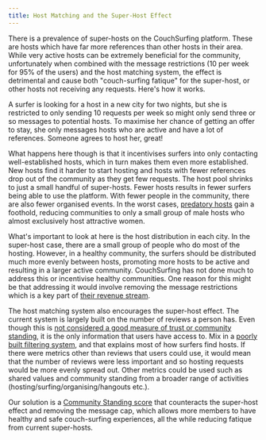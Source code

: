 ```yaml
---
title: Host Matching and the Super-Host Effect
---
```


There is a prevalence of super-hosts on the CouchSurfing platform. These are hosts which have far more references than other hosts in their area. While very active hosts can be extremely beneficial for the community, unfortunately when combined with the message restrictions (10 per week for 95% of the users) and the host matching system, the effect is detrimental and cause both "couch-surfing fatique" for the super-host, or other hosts not receiving any requests. Here's how it works.

A surfer is looking for a host in a new city for two nights, but she is restricted to only sending 10 requests per week so might only send three or so messages to potential hosts. To maximise her chance of getting an offer to stay, she only messages hosts who are active and have a lot of references. Someone agrees to host her, great!

What happens here though is that it incentivises surfers into only contacting well-established hosts, which in turn makes them even more established. New hosts find it harder to start hosting and hosts with fewer references drop out of the community as they get few requests. The host pool shrinks to just a small handful of super-hosts. Fewer hosts results in fewer surfers being able to use the platform. With fewer people in the community, there are also fewer organised events. In the worst cases, [predatory hosts](/issues/creeps-and-freeloaders) gain a foothold, reducing communities to only a small group of male hosts who almost exclusively host attractive women.

What's important to look at here is the host distribution in each city. In the super-host case, there are a small group of people who do most of the hosting. However, in a healthy community, the surfers should be distributed much more evenly between hosts, promoting more hosts to be active and resulting in a larger active community. CouchSurfing has not done much to address this or incentivise healthy communities. One reason for this might be that addressing it would involve removing the message restrictions which is a key part of [their revenue stream](/issues/profit-and-incentives).

The host matching system also encourages the super-host effect. The current system is largely built on the number of reviews a person has. Even though this is [not considered a good measure of trust or community standing](/issues/reviews), it is the only information that users have access to. Mix in a [poorly built filtering system](/issues/the-build), and that explains most of how surfers find hosts. If there were metrics other than reviews that users could use, it would mean that the number of reviews were less important and so hosting requests would be more evenly spread out. Other metrics could be used such as shared values and community standing from a broader range of activities (hosting/surfing/organising/hangouts etc.).

Our solution is a [Community Standing score](/solutions/reviews) that counteracts the super-host effect and removing the message cap, which allows more members to have healthy and safe couch-surfing experiences, all the while reducing fatique from current super-hosts.